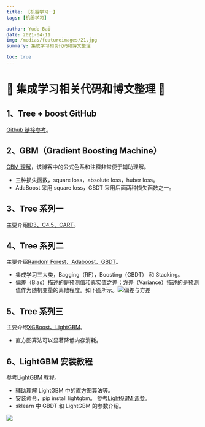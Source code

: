 ```yaml
---
title: 【机器学习一】
tags: [机器学习]

author: Yude Bai
date: 2021-04-11
img: /medias/featureimages/21.jpg
summary: 集成学习相关代码和博文整理

toc: true
---
```



# :whale: 集成学习相关代码和博文整理 :whale:


## 1、Tree + boost GitHub
[Github 链接参考](https://github.com/frank0532/decisiontree-randomforest-adaboost-GBDT-xgboost-lightGBM-catBoost)。


## 2、GBM（Gradient Boosting Machine）
[GBM 理解](https://github.com/frank0532/decisiontree-randomforest-adaboost-GBDT-xgboost-lightGBM-catBoost)，该博客中的公式色系和注释非常便于辅助理解。
 - 三种损失函数，square loss，absolute loss，huber loss。
 - AdaBoost 采用 square loss，GBDT 采用后面两种损失函数之一。


## 3、Tree 系列一
主要介绍[ID3、C4.5、CART](https://zhuanlan.zhihu.com/p/85731206)。


## 4、Tree 系列二
主要介绍[Random Forest、Adaboost、GBDT](https://zhuanlan.zhihu.com/p/86263786)。
 - 集成学习三大类，Bagging（RF），Boosting（GBDT） 和 Stacking。
 - 偏差（Bias）描述的是预测值和真实值之差；方差（Variance）描述的是预测值作为随机变量的离散程度。如下图所示。![偏差与方差](https://img-blog.csdnimg.cn/20210411215845631.jpg?x-oss-process=image/watermark,type_ZmFuZ3poZW5naGVpdGk,shadow_10,text_aHR0cHM6Ly9ibG9nLmNzZG4ubmV0L3ppbW9zYW5ndGlhbg==,size_16,color_FFFFFF,t_70#pic_center)


## 5、Tree 系列三
主要介绍[XGBoost、LightGBM](https://zhuanlan.zhihu.com/p/87885678)。
 - 直方图算法可以显著降低内存消耗。


## 6、LightGBM 安装教程
参考[LightGBM 教程](https://blog.csdn.net/weixin_38569817/article/details/78808535)。
 - 辅助理解 LightGBM 中的直方图算法等。
 - 安装命令，pip install lightgbm。
参考[LightGBM 调参](https://blog.csdn.net/olizxq/article/details/89222908)。
 - sklearn 中 GBDT 和 LightGBM 的参数介绍。


![](https://img-blog.csdnimg.cn/2021041122081610.png#pic_center)

